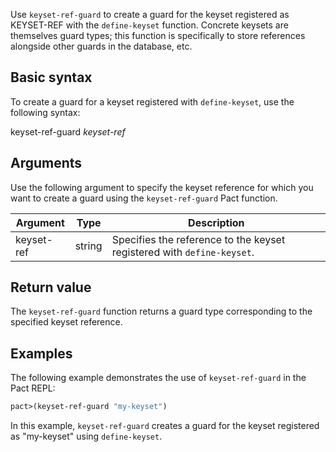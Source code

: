 Use `keyset-ref-guard` to create a guard for the keyset registered as KEYSET-REF with the `define-keyset` function. Concrete keysets are themselves guard types; this function is specifically to store references alongside other guards in the database, etc.

## Basic syntax

To create a guard for a keyset registered with `define-keyset`, use the following syntax:

keyset-ref-guard *keyset-ref*

## Arguments

Use the following argument to specify the keyset reference for which you want to create a guard using the `keyset-ref-guard` Pact function.

| Argument | Type | Description |
| --- | --- | --- |
| keyset-ref | string | Specifies the reference to the keyset registered with `define-keyset`. |

## Return value

The `keyset-ref-guard` function returns a guard type corresponding to the specified keyset reference.

## Examples

The following example demonstrates the use of `keyset-ref-guard` in the Pact REPL:

```lisp
pact>(keyset-ref-guard "my-keyset")
```

In this example, `keyset-ref-guard` creates a guard for the keyset registered as "my-keyset" using `define-keyset`.
